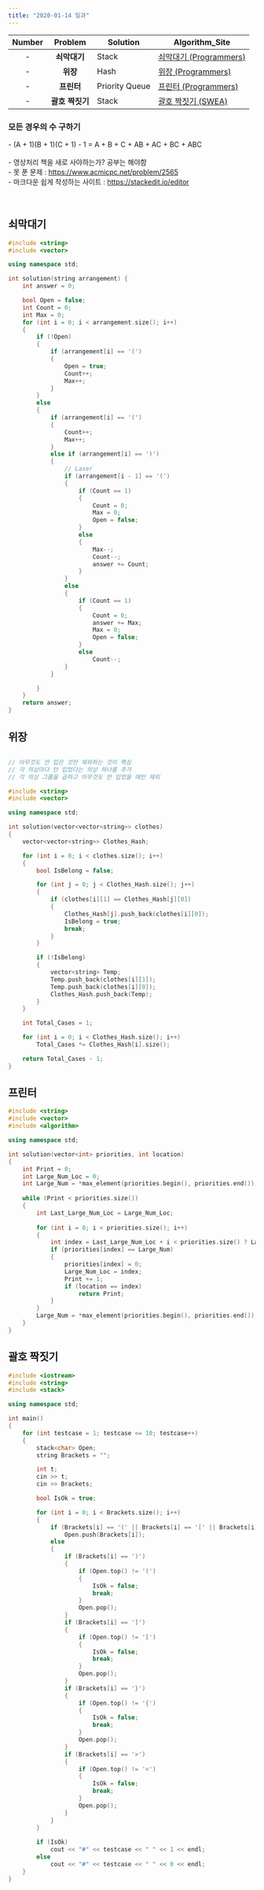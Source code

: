 ```yaml
---
title: "2020-01-14 일과"
---
```


| **Number** | **Problem** | **Solution** | **Algorithm_Site** |
| :---: | :---: | ------- | ------------------------------------------ |
| \- | **쇠막대기** | Stack | [쇠막대기 (Programmers)][쇠막대기] |
| \- | **위장** | Hash | [위장 (Programmers)][위장] |
| \- | **프린터** | Priority Queue | [프린터 (Programmers)][프린터] |
| \- | **괄호 짝짓기** | Stack | [괄호 짝짓기 (SWEA)][괄호 짝짓기] |

### 모든 경우의 수 구하기
\- (A + 1)(B + 1)(C + 1) - 1 = A + B + C + AB + AC + BC + ABC <br/>
<br/>
\- 영상처리 책을 새로 사야하는가? 공부는 해야함<br/>
\- 못 푼 문제 : https://www.acmicpc.net/problem/2565<br/>
\- 마크다운 쉽게 작성하는 사이트 : https://stackedit.io/editor <br/>

[쇠막대기]: https://programmers.co.kr/learn/courses/30/lessons/42585
[위장]: https://programmers.co.kr/learn/courses/30/lessons/42578
[프린터]: https://programmers.co.kr/learn/courses/30/lessons/42587
[괄호 짝짓기]: https://swexpertacademy.com/main/code/problem/problemDetail.do?contestProbId=AV14eWb6AAkCFAYD&categoryId=AV14eWb6AAkCFAYD&categoryType=CODE

<br/>

## 쇠막대기
```C++
#include <string>
#include <vector>

using namespace std;

int solution(string arrangement) {
	int answer = 0;

	bool Open = false;
	int Count = 0;
	int Max = 0;
	for (int i = 0; i < arrangement.size(); i++)
	{
		if (!Open)
		{
			if (arrangement[i] == '(')
			{
				Open = true;
				Count++;
				Max++;
			}
		}
		else
		{
			if (arrangement[i] == '(')
			{
				Count++;
				Max++;
			}
			else if (arrangement[i] == ')')
			{
				// Laser
				if (arrangement[i - 1] == '(')
				{
					if (Count == 1)
					{
						Count = 0;
						Max = 0;
						Open = false;
					}
					else
					{
						Max--;
						Count--;
						answer += Count;
					}
				}
				else
				{
					if (Count == 1)
					{
						Count = 0;
						answer += Max;
						Max = 0;
						Open = false;
					}
					else
						Count--;
				}
			}

		}
	}
	return answer;
}
```

## 위장
```C++

// 아무것도 안 입은 것만 제외하는 것이 핵심
// 각 의상마다 안 입었다는 의상 하나를 추가
// 각 의상 그룹을 곱하고 아무것도 안 입었을 때만 제외

#include <string>
#include <vector>

using namespace std;

int solution(vector<vector<string>> clothes)
{
	vector<vector<string>> Clothes_Hash;

	for (int i = 0; i < clothes.size(); i++)
	{
		bool IsBelong = false;

		for (int j = 0; j < Clothes_Hash.size(); j++)
		{
			if (clothes[i][1] == Clothes_Hash[j][0])
			{
				Clothes_Hash[j].push_back(clothes[i][0]);
				IsBelong = true;
				break;
			}
		}

		if (!IsBelong)
		{
			vector<string> Temp;
			Temp.push_back(clothes[i][1]);
			Temp.push_back(clothes[i][0]);
			Clothes_Hash.push_back(Temp);
		}
	}

	int Total_Cases = 1;

	for (int i = 0; i < Clothes_Hash.size(); i++)
		Total_Cases *= Clothes_Hash[i].size();

	return Total_Cases - 1;
}
```

## 프린터
```C++
#include <string>
#include <vector>
#include <algorithm>

using namespace std;

int solution(vector<int> priorities, int location)
{
	int Print = 0;
	int Large_Num_Loc = 0;
	int Large_Num = *max_element(priorities.begin(), priorities.end());
    
	while (Print < priorities.size())
	{
		int Last_Large_Num_Loc = Large_Num_Loc;
		
		for (int i = 0; i < priorities.size(); i++)
		{
			int index = Last_Large_Num_Loc + i < priorities.size() ? Last_Large_Num_Loc + i : Last_Large_Num_Loc + i - priorities.size();
			if (priorities[index] == Large_Num)
			{
                priorities[index] = 0;
				Large_Num_Loc = index;
				Print += 1;
				if (location == index)
					return Print;
			}
		}
		Large_Num = *max_element(priorities.begin(), priorities.end());
	}
}
```

## 괄호 짝짓기
```C++
#include <iostream>
#include <string>
#include <stack>

using namespace std;

int main()
{
	for (int testcase = 1; testcase <= 10; testcase++)
	{
		stack<char> Open;
		string Brackets = "";

		int t;
		cin >> t;
		cin >> Brackets;

		bool IsOk = true;

		for (int i = 0; i < Brackets.size(); i++)
		{
			if (Brackets[i] == '(' || Brackets[i] == '[' || Brackets[i] == '{'|| Brackets[i] == '<')
				Open.push(Brackets[i]);
			else
			{
				if (Brackets[i] == ')')
				{
					if (Open.top() != '(')
					{
						IsOk = false;
						break;
					}
					Open.pop();
				}
				if (Brackets[i] == ']')
				{
					if (Open.top() != '[')
					{
						IsOk = false;
						break;
					}
					Open.pop();
				}
				if (Brackets[i] == '}')
				{
					if (Open.top() != '{')
					{
						IsOk = false;
						break;
					}
					Open.pop();
				}
				if (Brackets[i] == '>')
				{
					if (Open.top() != '<')
					{
						IsOk = false;
						break;
					}
					Open.pop();
				}
			}
		}
		
		if (IsOk)
			cout << "#" << testcase << " " << 1 << endl;
		else
			cout << "#" << testcase << " " << 0 << endl;
	}
}
```
